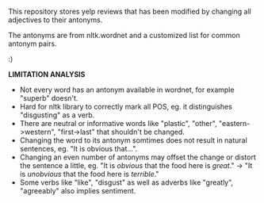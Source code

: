 This repository stores yelp reviews that has been modified by changing all adjectives to their antonyms.

The antonyms are from nltk.wordnet and a customized list for common antonym pairs.

:)

**LIMITATION ANALYSIS**
- Not every word has an antonym available in wordnet, for example "superb" doesn't.
- Hard for nltk library to correctly mark all POS, eg. it distinguishes "disgusting" as a verb.
- There are neutral or informative words like "plastic", "other", "eastern->western", "first->last" that shouldn't be changed.
- Changing the word to its antonym somtimes does not result in natural sentences, eg. "It is obvious that...".
- Changing an even number of antonyms may offset the change or distort the sentence a little, eg. "It is _obvious_ that the food here is _great_." -> "It is _unobvious_ that the food here is _terrible_."
- Some verbs like "like", "disgust" as well as adverbs like "greatly", "agreeably" also implies sentiment.
